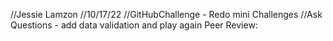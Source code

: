 //Jessie Lamzon
//10/17/22
//GitHubChallenge - Redo mini Challenges
//Ask Questions - add data validation and play again
Peer Review:
